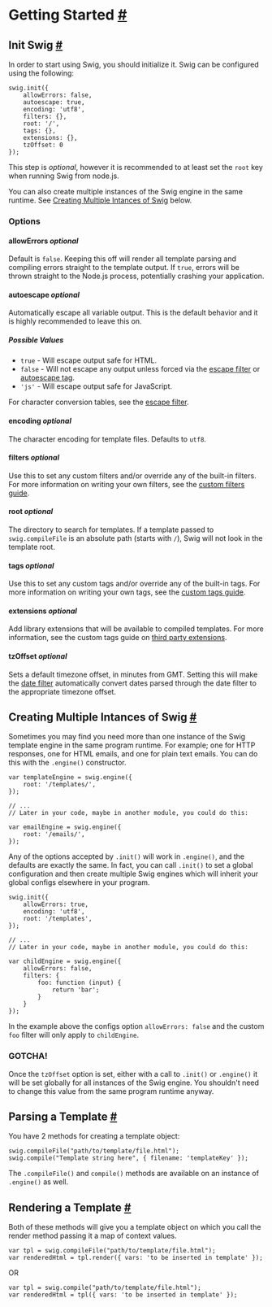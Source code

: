 Getting Started <a name="getting-started" href="#getting-started">#</a>
===============

Init Swig <a name="init" href="#init">#</a>
---------

In order to start using Swig, you should initialize it. Swig can be configured using the following:

    swig.init({
        allowErrors: false,
        autoescape: true,
        encoding: 'utf8',
        filters: {},
        root: '/',
        tags: {},
        extensions: {},
        tzOffset: 0
    });

This step is _optional_, however it is recommended to at least set the `root` key when running Swig from node.js.

You can also create multiple instances of the Swig engine in the same runtime. See <a href="#multiple-instances">Creating Multiple Intances of Swig</a> below.

### Options

#### allowErrors _optional_

Default is `false`. Keeping this off will render all template parsing and compiling errors straight to the template output. If `true`, errors will be thrown straight to the Node.js process, potentially crashing your application.

#### autoescape _optional_

Automatically escape all variable output. This is the default behavior and it is highly recommended to leave this on.

##### Possible Values

* `true` - Will escape output safe for HTML.
* `false` - Will not escape any output unless forced via the [escape filter](filters.md#escape) or [autoescape tag](tags.md#escape).
* `'js'` - Will escape output safe for JavaScript.

For character conversion tables, see the [escape filter](filters.md#escape).

#### encoding _optional_

The character encoding for template files. Defaults to `utf8`.

#### filters _optional_

Use this to set any custom filters and/or override any of the built-in filters. For more information on writing your own filters, see the [custom filters guide](filters.md#custom_filters).

#### root _optional_

The directory to search for templates. If a template passed to `swig.compileFile` is an absolute path (starts with `/`), Swig will not look in the template root.

#### tags _optional_

Use this to set any custom tags and/or override any of the built-in tags. For more information on writing your own tags, see the [custom tags guide](custom-tags.md).

#### extensions _optional_

Add library extensions that will be available to compiled templates. For more information, see the custom tags guide on [third party extensions](custom-tags.md#third-party-extensions).

#### tzOffset _optional_

Sets a default timezone offset, in minutes from GMT. Setting this will make the [date filter](filters.md#date) automatically convert dates parsed through the date filter to the appropriate timezone offset.

Creating Multiple Intances of Swig <a name="multiple-instances" href="#multiple-instances">#</a>
----------------------------------
Sometimes you may find you need more than one instance of the Swig template engine in the same program runtime. For example; one for HTTP responses, one for HTML emails, and one for plain text emails. You can do this with the `.engine()` constructor.

    var templateEngine = swig.engine({
        root: '/templates/',
    });

    // ...
    // Later in your code, maybe in another module, you could do this:

    var emailEngine = swig.engine({
        root: '/emails/',
    });

Any of the options accepted by `.init()` will work in `.engine()`, and the defaults are exactly the same. In fact, you can call `.init()` to set a global configuration and then create multiple Swig engines which will inherit your global configs elsewhere in your program.

    swig.init({
        allowErrors: true,
        encoding: 'utf8',
        root: '/templates',
    });

    // ...
    // Later in your code, maybe in another module, you could do this:

    var childEngine = swig.engine({
        allowErrors: false,
        filters: {
            foo: function (input) {
                return 'bar';
            }
        }
    });

In the example above the configs option `allowErrors: false` and the custom `foo` filter will only apply to `childEngine`.

### GOTCHA!
Once the `tzOffset` option is set, either with a call to `.init()` or `.engine()` it will be set globally for all instances of the Swig engine. You shouldn't need to change this value from the same program runtime anyway.

Parsing a Template <a name="parsing" href="#parsing">#</a>
------------------

You have 2 methods for creating a template object:

    swig.compileFile("path/to/template/file.html");
    swig.compile("Template string here", { filename: 'templateKey' });

The `.compileFile()` and `compile()` methods are available on an instance of `.engine()` as well.

Rendering a Template <a name="rendering" href="#rendering">#</a>
--------------------

Both of these methods will give you a template object on which you call the render method passing it a map of context values.

    var tpl = swig.compileFile("path/to/template/file.html");
    var renderedHtml = tpl.render({ vars: 'to be inserted in template' });

OR

    var tpl = swig.compile("path/to/template/file.html");
    var renderedHtml = tpl({ vars: 'to be inserted in template' });
